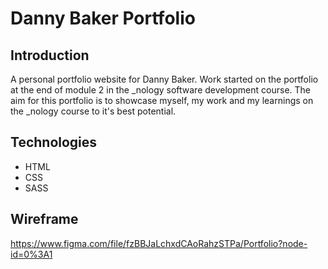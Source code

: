 # Danny Baker Portfolio

## Introduction

A personal portfolio website for Danny Baker. Work started on the portfolio at the end of module 2 in the _nology software development course. The aim for this portfolio is to showcase myself, my work and my learnings on the _nology course to it's best potential.

## Technologies

* HTML
* CSS
* SASS

## Wireframe

https://www.figma.com/file/fzBBJaLchxdCAoRahzSTPa/Portfolio?node-id=0%3A1